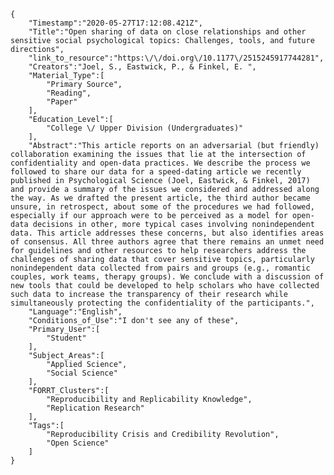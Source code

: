 
    {
        "Timestamp":"2020-05-27T17:12:08.421Z",
        "Title":"Open sharing of data on close relationships and other sensitive social psychological topics: Challenges, tools, and future directions",
        "link_to_resource":"https:\/\/doi.org\/10.1177\/2515245917744281",
        "Creators":"Joel, S., Eastwick, P., & Finkel, E. ",
        "Material_Type":[
            "Primary Source",
            "Reading",
            "Paper"
        ],
        "Education_Level":[
            "College \/ Upper Division (Undergraduates)"
        ],
        "Abstract":"This article reports on an adversarial (but friendly) collaboration examining the issues that lie at the intersection of confidentiality and open-data practices. We describe the process we followed to share our data for a speed-dating article we recently published in Psychological Science (Joel, Eastwick, & Finkel, 2017) and provide a summary of the issues we considered and addressed along the way. As we drafted the present article, the third author became unsure, in retrospect, about some of the procedures we had followed, especially if our approach were to be perceived as a model for open-data decisions in other, more typical cases involving nonindependent data. This article addresses these concerns, but also identifies areas of consensus. All three authors agree that there remains an unmet need for guidelines and other resources to help researchers address the challenges of sharing data that cover sensitive topics, particularly nonindependent data collected from pairs and groups (e.g., romantic couples, work teams, therapy groups). We conclude with a discussion of new tools that could be developed to help scholars who have collected such data to increase the transparency of their research while simultaneously protecting the confidentiality of the participants.",
        "Language":"English",
        "Conditions_of_Use":"I don't see any of these",
        "Primary_User":[
            "Student"
        ],
        "Subject_Areas":[
            "Applied Science",
            "Social Science"
        ],
        "FORRT_Clusters":[
            "Reproducibility and Replicability Knowledge",
            "Replication Research"
        ],
        "Tags":[
            "Reproducibility Crisis and Credibility Revolution",
            "Open Science"
        ]
    }
